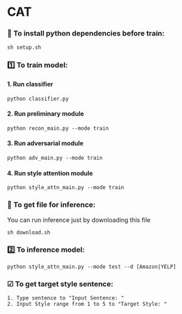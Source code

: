 # CAT
### 🔄️ To install python dependencies before train:
```
sh setup.sh
```

### 1️⃣ To train model:
#### 1. Run classifier
```
python classifier.py
```

#### 2. Run preliminary module  
```
python recon_main.py --mode train
```

#### 3. Run adversarial module
```
python adv_main.py --mode train
```

#### 4. Run style attention module
```
python style_attn_main.py --mode train
```

### 🔄 To get file for inference:
You can run inference just by downloading this file
```
sh download.sh
```

### 2️⃣ To inference model:
```
python style_attn_main.py --mode test --d [Amazon|YELP]
```
### ☑ To get target style sentence:
```
1. Type sentence to "Input Sentence: "
2. Input Style range from 1 to 5 to "Target Style: "
```
